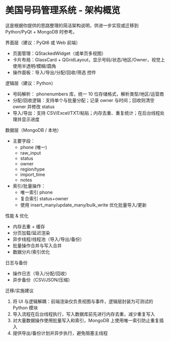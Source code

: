 # 美国号码管理系统 - 架构概览

这是根据你提供的思路整理的简洁架构说明，供进一步实现或迁移到 Python/PyQt + MongoDB 时参考。

界面层（建议：PyQt6 或 Web 前端）
- 页面管理：QStackedWidget（或单页多视图）
- 卡片布局：GlassCard + QGridLayout，显示号码/状态/地区/Owner，视觉上使用半透明/模糊/圆角
- 操作面板：导入/导出/分配/回收/筛选 控件

逻辑层（建议：Python）
- 号码解析： phonenumbers 库，统一 10 位存储格式，解析类型/地区/运营商
- 分配/回收逻辑：支持单个与批量分配；记录 owner 与时间；回收则清空 owner 并修改 status
- 导入/导出：支持 CSV/Excel/TXT/粘贴；内存去重、重复统计；在后台线程处理并显示进度

数据层（MongoDB / 本地）
- 主要字段：
  - phone (唯一)
  - raw_input
  - status
  - owner
  - region/type
  - import_time
  - notes
- 索引/批量操作：
  - 唯一索引 phone
  - 复合索引 status+owner
  - 使用 insert_many/update_many/bulk_write 优化批量导入/更新

性能 & 优化
- 内存去重 + 缓存
- 分页加载/延迟渲染
- 异步线程/线程池（导入/导出/备份）
- 批量操作合并与写入合并
- 数据分片/索引优化

日志与备份
- 操作日志（导入/分配/回收）
- 异步备份（CSV/JSON/压缩）

迁移/实施建议
1. 将 UI 与逻辑解耦：前端渲染仅负责视图与事件，逻辑层封装为可测试的 Python 模块
2. 导入流程在后台线程执行，写入数据库前先进行内存去重，减少重复写入
3. 对大量数据操作使用批量写入和索引，MongoDB 上使用唯一索引防止重复插入
4. 提供导出/备份计划并异步执行，避免阻塞主线程
